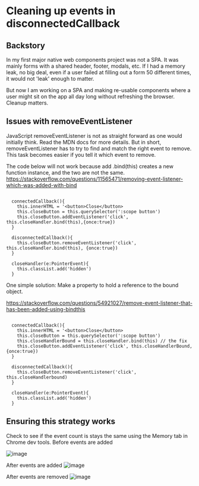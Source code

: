 # Cleaning up events in disconnectedCallback

## Backstory
In my first major native web components project was not a SPA. It was mainly forms with a shared header, footer, modals, etc. 
If I had a memory leak, no big deal, even if a user failed at filling out a form 50 different times, it would not 'leak' enough to matter.

But now I am working on a SPA and making re-usable components where a user might sit on the app all day long without refreshing the browser.
Cleanup matters.

## Issues with removeEventListener 

JavaScript removeEventListener is not as straight forward as one would initially think. Read the MDN docs for more details.
But in short, removeEventListener has to try to find and match the right event to remove. This task becomes easier if you tell it which event to remove.



The code below will not work because add .bind(this) creates a new function instance, and the two are not the same.
https://stackoverflow.com/questions/11565471/removing-event-listener-which-was-added-with-bind

```
  
  connectedCallback(){
    this.innerHTML = '<button>Close</button>
    this.closeButton = this.querySelector(':scope button')
    this.closeButton.addEventListener('click', this.closeHandler.bind(this),{once:true})
  }
  
  disconnectedCallback(){
    this.closeButton.removeEventListener('click', this.closeHandler.bind(this), {once:true})
  }

  closeHandler(e:PointerEvent){
    this.classList.add('hidden')
  }

```


One simple solution:
Make a property to hold a reference to the bound object.

https://stackoverflow.com/questions/54921027/remove-event-listener-that-has-been-added-using-bindthis


```
  
  connectedCallback(){
    this.innerHTML = '<button>Close</button>
    this.closeButton = this.querySelector(':scope button')
    this.closeHandlerBound = this.closeHandler.bind(this) // the fix
    this.closeButton.addEventListener('click', this.closeHandlerBound, {once:true})
  }
  
  disconnectedCallback(){
    this.closeButton.removeEventListener('click', this.closeHandlerbound)
  }

  closeHandler(e:PointerEvent){
    this.classList.add('hidden')
  }

```

## Ensuring this strategy works

Check to see if the event count is stays the same using the Memory tab in Chrome dev tools.
Before events are added

![image](https://user-images.githubusercontent.com/697757/163839013-bfdd8c26-e2ca-423f-b5eb-fe1740e9504b.png)

After events are added
![image](https://user-images.githubusercontent.com/697757/163839036-8ae2d0e1-1eaa-48aa-b0d0-732ab9b2e522.png)

After events are removed
![image](https://user-images.githubusercontent.com/697757/163839114-b4bd357a-11cd-4558-84ef-865d5955b077.png)




